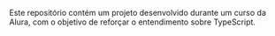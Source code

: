Este repositório contém um projeto desenvolvido durante um curso da Alura, com o objetivo de reforçar o entendimento sobre TypeScript.
